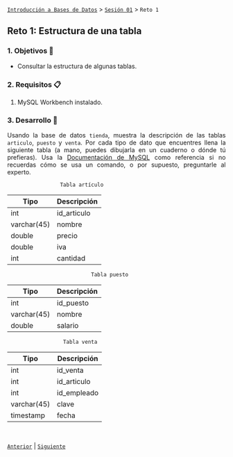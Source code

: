 [`Introducción a Bases de Datos`](../../README.md) > [`Sesión 01`](../Readme.md) > `Reto 1`
	
## Reto 1: Estructura de una tabla

<div style="text-align: justify;">

### 1. Objetivos :dart:

- Consultar la estructura de algunas tablas.

### 2. Requisitos :clipboard:

1. MySQL Workbench instalado.

### 3. Desarrollo :rocket:

Usando la base de datos `tienda`, muestra la descripción de las tablas `articulo`, `puesto` y `venta`. Por cada tipo de dato que encuentres llena la siguiente tabla (a mano, puedes dibujarla en un cuaderno o dónde tú prefieras). Usa la [Documentación de MySQL](https://dev.mysql.com/doc/refman/8.0/en/data-types.html) como referencia si no recuerdas cómo se usa un comando, o por supuesto, preguntarle al experto.

	
	
                     Tabla artículo
	
| Tipo   | Descripción |
|---|---|
| int  | id_articulo  |
| varchar(45)  | nombre  |
| double | precio |
| double | iva  |
| int  | cantidad |

	
	
	
	
	
	
                               Tabla puesto
	
| Tipo   | Descripción |
|---|---|
| int  |  id_puesto |
| varchar(45)  | nombre  |
| double | salario |
	
	
	
	
	
	
                      Tabla venta
	
| Tipo   | Descripción |
|---|---|
| int  | id_venta |
| int  | id_articulo |
| int  | id_empleado |
| varchar(45)  | clave |
| timestamp  | fecha |


	
	
	
	
	
<br/>

[`Anterior`](../Ejemplo-02/Readme.md) | [`Siguiente`](../Readme.md)

</div>
